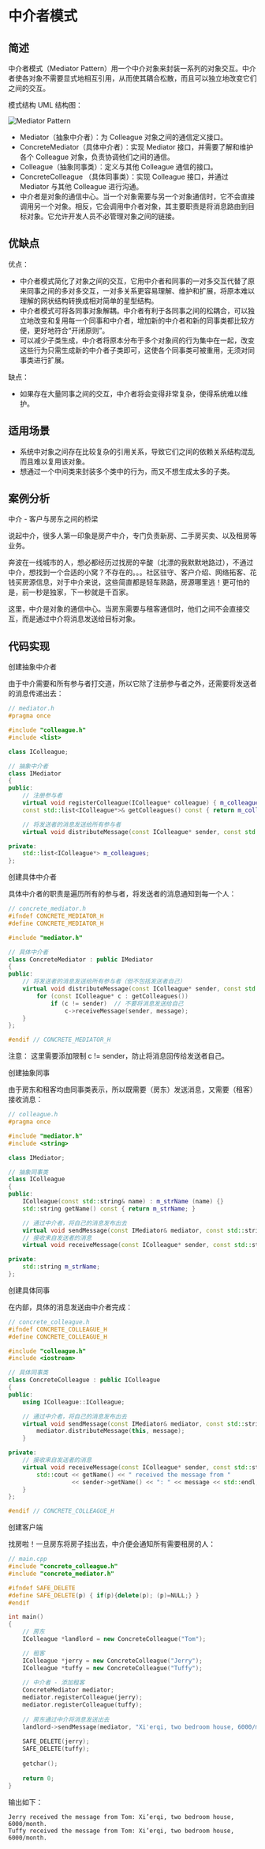 # 中介者模式

## 简述
中介者模式（Mediator Pattern）用一个中介对象来封装一系列的对象交互。中介者使各对象不需要显式地相互引用，从而使其耦合松散，而且可以独立地改变它们之间的交互。

模式结构
UML 结构图：

![Mediator Pattern](paperpic/中介者模式/20180202190417510.png)

- Mediator（抽象中介者）：为 Colleague 对象之间的通信定义接口。
- ConcreteMediator（具体中介者）：实现 Mediator 接口，并需要了解和维护各个 Colleague 对象，负责协调他们之间的通信。
- Colleague（抽象同事类）：定义与其他 Colleague 通信的接口。
- ConcreteColleague （具体同事类）：实现 Colleague 接口，并通过 Mediator 与其他 Colleague 进行沟通。
- 中介者是对象的通信中心。当一个对象需要与另一个对象通信时，它不会直接调用另一个对象。相反，它会调用中介者对象，其主要职责是将消息路由到目标对象。它允许开发人员不必管理对象之间的链接。

## 优缺点
优点：

- 中介者模式简化了对象之间的交互，它用中介者和同事的一对多交互代替了原来同事之间的多对多交互，一对多关系更容易理解、维护和扩展，将原本难以理解的网状结构转换成相对简单的星型结构。
- 中介者模式可将各同事对象解耦。中介者有利于各同事之间的松耦合，可以独立地改变和复用每一个同事和中介者，增加新的中介者和新的同事类都比较方便，更好地符合“开闭原则”。
- 可以减少子类生成，中介者将原本分布于多个对象间的行为集中在一起，改变这些行为只需生成新的中介者子类即可，这使各个同事类可被重用，无须对同事类进行扩展。

缺点：

- 如果存在大量同事之间的交互，中介者将会变得非常复杂，使得系统难以维护。

## 适用场景
- 系统中对象之间存在比较复杂的引用关系，导致它们之间的依赖关系结构混乱而且难以复用该对象。
- 想通过一个中间类来封装多个类中的行为，而又不想生成太多的子类。

## 案例分析
中介 - 客户与房东之间的桥梁



说起中介，很多人第一印象是房产中介，专门负责新房、二手房买卖、以及租房等业务。

奔波在一线城市的人，想必都经历过找房的辛酸（北漂的我默默地路过），不通过中介，想找到一个合适的小窝？不存在的。。。社区驻守、客户介绍、网络拓客、花钱买房源信息，对于中介来说，这些简直都是轻车熟路，房源哪里逃！更可怕的是，前一秒是独家，下一秒就是千百家。

这里，中介是对象的通信中心。当房东需要与租客通信时，他们之间不会直接交互，而是通过中介将消息发送给目标对象。

## 代码实现
创建抽象中介者

由于中介需要和所有参与者打交道，所以它除了注册参与者之外，还需要将发送者的消息传递出去：
```cpp 
// mediator.h
#pragma once

#include "colleague.h"
#include <list>

class IColleague;

// 抽象中介者
class IMediator
{
public:
    // 注册参与者
    virtual void registerColleague(IColleague* colleague) { m_colleagues.emplace_back(colleague); }
    const std::list<IColleague*>& getColleagues() const { return m_colleagues; }

    // 将发送者的消息发送给所有参与者
    virtual void distributeMessage(const IColleague* sender, const std::string& message) const = 0;

private:
    std::list<IColleague*> m_colleagues;
};
```

创建具体中介者

具体中介者的职责是遍历所有的参与者，将发送者的消息通知到每一个人：
```cpp
// concrete_mediator.h
#ifndef CONCRETE_MEDIATOR_H
#define CONCRETE_MEDIATOR_H

#include "mediator.h"

// 具体中介者
class ConcreteMediator : public IMediator
{
public:
    // 将发送者的消息发送给所有参与者（但不包括发送者自己）
    virtual void distributeMessage(const IColleague* sender, const std::string& message) const override {
        for (const IColleague* c : getColleagues())
            if (c != sender)  // 不要将消息发送给自己
                c->receiveMessage(sender, message);
    }
};

#endif // CONCRETE_MEDIATOR_H
```

注意： 这里需要添加限制 c != sender，防止将消息回传给发送者自己。

创建抽象同事

由于房东和租客均由同事类表示，所以既需要（房东）发送消息，又需要（租客）接收消息：

```cpp
// colleague.h
#pragma once

#include "mediator.h"
#include <string>

class IMediator;

// 抽象同事类
class IColleague
{
public:
    IColleague(const std::string& name) : m_strName (name) {}
    std::string getName() const { return m_strName; }

    // 通过中介者，将自己的消息发布出去
    virtual void sendMessage(const IMediator& mediator, const std::string& message) const = 0;
    // 接收来自发送者的消息
    virtual void receiveMessage(const IColleague* sender, const std::string& message) const = 0;

private:
    std::string m_strName;
};
```

创建具体同事

在内部，具体的消息发送由中介者完成：
```cpp
// concrete_colleague.h
#ifndef CONCRETE_COLLEAGUE_H
#define CONCRETE_COLLEAGUE_H

#include "colleague.h"
#include <iostream>

// 具体同事类
class ConcreteColleague : public IColleague
{
public:
    using IColleague::IColleague;

    // 通过中介者，将自己的消息发布出去
    virtual void sendMessage(const IMediator& mediator, const std::string& message) const override {
        mediator.distributeMessage(this, message);
    }

private:
    // 接收来自发送者的消息
    virtual void receiveMessage(const IColleague* sender, const std::string& message) const override {
        std::cout << getName() << " received the message from "
                  << sender->getName() << ": " << message << std::endl;
    }
};

#endif // CONCRETE_COLLEAGUE_H
```


创建客户端

找房啦！一旦房东将房子挂出去，中介便会通知所有需要租房的人：
```cpp
// main.cpp
#include "concrete_colleague.h"
#include "concrete_mediator.h"

#ifndef SAFE_DELETE
#define SAFE_DELETE(p) { if(p){delete(p); (p)=NULL;} }
#endif

int main()
{
    // 房东
    IColleague *landlord = new ConcreteColleague("Tom");

    // 租客
    IColleague *jerry = new ConcreteColleague("Jerry");
    IColleague *tuffy = new ConcreteColleague("Tuffy");
    
    // 中介者 - 添加租客
    ConcreteMediator mediator;
    mediator.registerColleague(jerry);
    mediator.registerColleague(tuffy);
    
    // 房东通过中介将消息发送出去
    landlord->sendMessage(mediator, "Xi'erqi, two bedroom house, 6000/month.");
    
    SAFE_DELETE(jerry);
    SAFE_DELETE(tuffy);
    
    getchar();
    
    return 0;
}
```


输出如下：
```
Jerry received the message from Tom: Xi’erqi, two bedroom house, 6000/month. 
Tuffy received the message from Tom: Xi’erqi, two bedroom house, 6000/month.


```